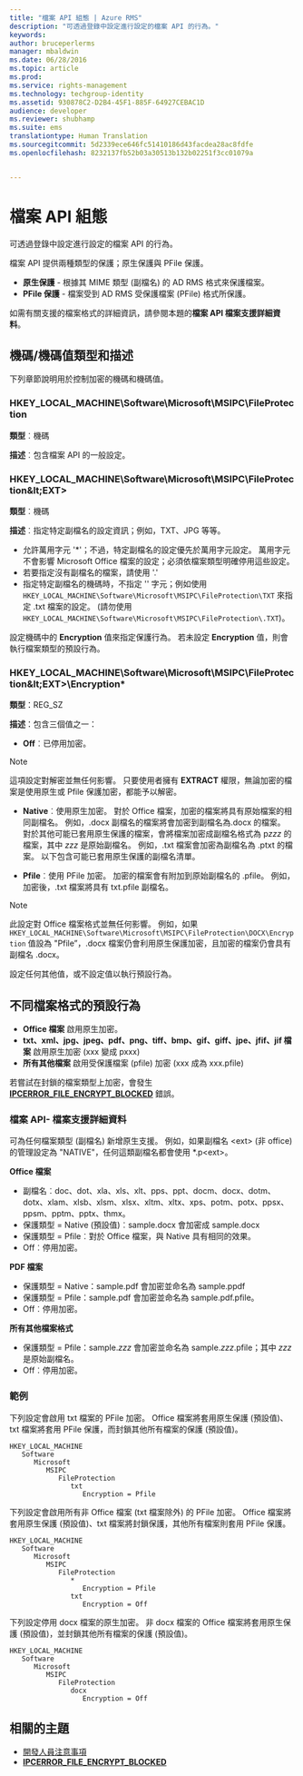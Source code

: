 ```yaml
---
title: "檔案 API 組態 | Azure RMS"
description: "可透過登錄中設定進行設定的檔案 API 的行為。"
keywords: 
author: bruceperlerms
manager: mbaldwin
ms.date: 06/28/2016
ms.topic: article
ms.prod: 
ms.service: rights-management
ms.technology: techgroup-identity
ms.assetid: 930878C2-D2B4-45F1-885F-64927CEBAC1D
audience: developer
ms.reviewer: shubhamp
ms.suite: ems
translationtype: Human Translation
ms.sourcegitcommit: 5d2339ece646fc51410186d43facdea28ac8fdfe
ms.openlocfilehash: 8232137fb52b03a30513b132b02251f3cc01079a


---
```


# 檔案 API 組態


可透過登錄中設定進行設定的檔案 API 的行為。

檔案 API 提供兩種類型的保護；原生保護與 PFile 保護。

-   **原生保護** - 根據其 MIME 類型 (副檔名) 的 AD RMS 格式來保護檔案。
-   **PFile 保護** - 檔案受到 AD RMS 受保護檔案 (PFile) 格式所保護。

如需有關支援的檔案格式的詳細資訊，請參閱本題的**檔案 API 檔案支援詳細資料**。

## 機碼/機碼值類型和描述

下列章節說明用於控制加密的機碼和機碼值。

### HKEY_LOCAL_MACHINE\Software\Microsoft\MSIPC\FileProtection

**類型**︰機碼

**描述**︰包含檔案 API 的一般設定。

### HKEY_LOCAL_MACHINE\Software\Microsoft\MSIPC\FileProtection\&lt;EXT&gt;

**類型**︰機碼

**描述**︰指定特定副檔名的設定資訊；例如，TXT、JPG 等等。

- 允許萬用字元 '*'；不過，特定副檔名的設定優先於萬用字元設定。 萬用字元不會影響 Microsoft Office 檔案的設定；必須依檔案類型明確停用這些設定。
- 若要指定沒有副檔名的檔案，請使用 '.'
- 指定特定副檔名的機碼時，不指定 '' 字元；例如使用 `HKEY_LOCAL_MACHINE\Software\Microsoft\MSIPC\FileProtection\TXT` 來指定 .txt 檔案的設定。 (請勿使用 `HKEY_LOCAL_MACHINE\Software\Microsoft\MSIPC\FileProtection\.TXT`)。

設定機碼中的 **Encryption** 值來指定保護行為。 若未設定 **Encryption** 值，則會執行檔案類型的預設行為。


### HKEY_LOCAL_MACHINE\Software\Microsoft\MSIPC\FileProtection\&lt;EXT&gt;\Encryption*

**類型**：REG_SZ

**描述**：包含三個值之一：

- **Off**︰已停用加密。

> [!Note] 
> 這項設定對解密並無任何影響。 只要使用者擁有 **EXTRACT** 權限，無論加密的檔案是使用原生或 Pfile 保護加密，都能予以解密。

- **Native**︰使用原生加密。 對於 Office 檔案，加密的檔案將具有原始檔案的相同副檔名。 例如，.docx 副檔名的檔案將會加密到副檔名為.docx 的檔案。 對於其他可能已套用原生保護的檔案，會將檔案加密成副檔名格式為 p*zzz* 的檔案，其中 *zzz* 是原始副檔名。 例如，.txt 檔案會加密為副檔名為 .ptxt 的檔案。 以下包含可能已套用原生保護的副檔名清單。

- **Pfile**︰使用 PFile 加密。 加密的檔案會有附加到原始副檔名的 .pfile。 例如，加密後，.txt 檔案將具有 txt.pfile 副檔名。


> [!Note] 
> 此設定對 Office 檔案格式並無任何影響。 例如，如果 `HKEY_LOCAL_MACHINE\Software\Microsoft\MSIPC\FileProtection\DOCX\Encryption` 值設為 &quot;Pfile”，.docx 檔案仍會利用原生保護加密，且加密的檔案仍會具有副檔名 .docx。

設定任何其他值，或不設定值以執行預設行為。

## 不同檔案格式的預設行為

-   **Office 檔案** 啟用原生加密。
-   **txt、xml、jpg、jpeg、pdf、png、tiff、bmp、gif、giff、jpe、jfif、jif 檔案** 啟用原生加密 (xxx 變成 pxxx)
-   **所有其他檔案** 啟用受保護檔案 (pfile) 加密 (xxx 成為 xxx.pfile)

若嘗試在封鎖的檔案類型上加密，會發生 [**IPCERROR\_FILE\_ENCRYPT\_BLOCKED**](/rights-management/sdk/2.1/api/win/error%20codes) 錯誤。

### 檔案 API- 檔案支援詳細資料

可為任何檔案類型 (副檔名) 新增原生支援。 例如，如果副檔名 &lt;ext&gt; (非 office) 的管理設定為 "NATIVE"，任何這類副檔名都會使用 \*.p&lt;ext&gt;。

**Office 檔案**

-   副檔名︰doc、dot、xla、xls、xlt、pps、ppt、docm、docx、dotm、dotx、xlam、xlsb、xlsm、xlsx、xltm、xltx、xps、potm、potx、ppsx、ppsm、pptm、pptx、thmx。
-   保護類型 = Native (預設值)︰sample.docx 會加密成 sample.docx
-   保護類型 = Pfile︰對於 Office 檔案，與 Native 具有相同的效果。
-   Off︰停用加密。

**PDF 檔案**

-   保護類型 = Native：sample.pdf 會加密並命名為 sample.ppdf
-   保護類型 = Pfile：sample.pdf 會加密並命名為 sample.pdf.pfile。
-   Off︰停用加密。

**所有其他檔案格式**

-   保護類型 = Pfile：sample.*zzz* 會加密並命名為 sample.*zzz*.pfile；其中 *zzz* 是原始副檔名。
-   Off︰停用加密。

### 範例

下列設定會啟用 txt 檔案的 PFile 加密。 Office 檔案將套用原生保護 (預設值)、txt 檔案將套用 PFile 保護，而封鎖其他所有檔案的保護 (預設值)。

```
HKEY_LOCAL_MACHINE
   Software
      Microsoft
         MSIPC
            FileProtection
               txt
                  Encryption = Pfile
```

下列設定會啟用所有非 Office 檔案 (txt 檔案除外) 的 PFile 加密。 Office 檔案將套用原生保護 (預設值)、txt 檔案將封鎖保護，其他所有檔案則套用 PFile 保護。

```
HKEY_LOCAL_MACHINE
   Software
      Microsoft
         MSIPC
            FileProtection
               *
                  Encryption = Pfile
               txt
                  Encryption = Off
```

下列設定停用 docx 檔案的原生加密。 非 docx 檔案的 Office 檔案將套用原生保護 (預設值)，並封鎖其他所有檔案的保護 (預設值)。

```
HKEY_LOCAL_MACHINE
   Software
      Microsoft
         MSIPC
            FileProtection
               docx
                  Encryption = Off
```

## 相關的主題

* [開發人員注意事項](developer-notes.md)
* [**IPCERROR\_FILE\_ENCRYPT\_BLOCKED**](/rights-management/sdk/2.1/api/win/error%20codes)
 

 



<!--HONumber=Aug16_HO4-->


